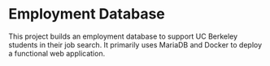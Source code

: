 # Employment Database

This project builds an employment database to support UC Berkeley students in their job search. It primarily uses MariaDB and Docker to deploy a functional web application.
